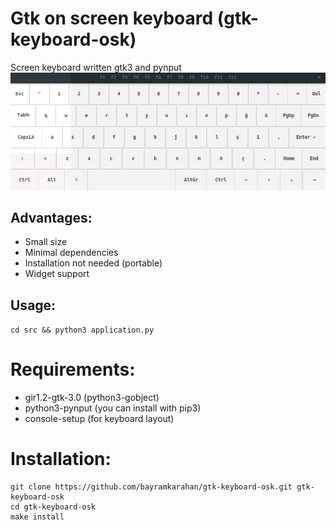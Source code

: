 # Gtk on screen keyboard (gtk-keyboard-osk)

Screen keyboard written gtk3 and pynput
<br/>
![gtk-keyboard-osk](https://github.com/bayramkarahan/gtk-keyboard-osk/blob/master/keyboard.png)<br/>

## Advantages:

* Small size
* Minimal dependencies
* Installation not needed (portable)
* Widget support

## Usage:
`cd src && python3 application.py`

# Requirements:

* gir1.2-gtk-3.0 (python3-gobject)
* python3-pynput (you can install with pip3)
* console-setup (for keyboard layout)

# Installation:
```
git clone https://github.com/bayramkarahan/gtk-keyboard-osk.git gtk-keyboard-osk
cd gtk-keyboard-osk
make install
```
